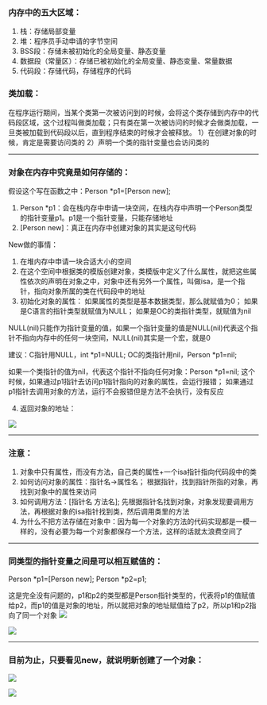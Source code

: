 ### 内存中的五大区域：

1. 栈：存储局部变量
2. 堆：程序员手动申请的字节空间
3. BSS段：存储未被初始化的全局变量、静态变量
4. 数据段（常量区）：存储已被初始化的全局变量、静态变量、常量数据
5. 代码段：存储代码，存储程序的代码

### 类加载：

在程序运行期间，当某个类第一次被访问到的时候，会将这个类存储到内存中的代码段区域，这个过程叫做类加载；只有类在第一次被访问的时候才会做类加载，一旦类被加载到代码段以后，直到程序结束的时候才会被释放。
1）在创建对象的时候，肯定是需要访问类的
2）声明一个类的指针变量也会访问类的

- - - -

### 对象在内存中究竟是如何存储的：

假设这个写在函数之中：Person *p1=[Person new];
1. Person *p1：会在栈内存中申请一块空间，在栈内存中声明一个Person类型的指针变量p1。p1是一个指针变量，只能存储地址
2. [Person new]：真正在内存中创建对象的其实是这句代码

New做的事情：
1. 在堆内存中申请一块合适大小的空间
2. 在这个空间中根据类的模版创建对象，类模版中定义了什么属性，就把这些属性依次的声明在对象之中，对象中还有另外一个属性，叫做isa，是一个指针，指向对象所属的类在代码段中的地址
3. 初始化对象的属性：
如果属性的类型是基本数据类型，那么就赋值为0；
如果是C语言的指针类型就赋值为NULL；
如果是OC的类指针类型，就赋值为nil

NULL(nil)只能作为指针变量的值，如果一个指针变量的值是NULL(nil)代表这个指针不指向内存中的任何一块空间，NULL(nil)其实是一个宏，就是0

建议：C指针用NULL，int *p1=NULL;
     OC的类指针用nil，Person *p1=nil;

如果一个类指针的值为nil，代表这个指针不指向任何对象：Person *p1=nil;
这个时候，如果通过p1指针去访问p1指针指向的对象的属性，会运行报错；
如果通过p1指针去调用对象的方法，运行不会报错但是方法不会执行，没有反应

4. 返回对象的地址：

![](https://tva1.sinaimg.cn/large/0081Kckwly1gly3egsgpuj30tu0ee0ud.jpg)

- - - -

### 注意：

1. 对象中只有属性，而没有方法，自己类的属性+一个isa指针指向代码段中的类
2. 如何访问对象的属性：指针名->属性名；
根据指针，找到指针所指的对象，再找到对象中的属性来访问
3. 如何调用方法：[指针名 方法名];
先根据指针名找到对象，对象发现要调用方法，再根据对象的isa指针找到类，然后调用类里的方法
4. 为什么不把方法存储在对象中：因为每一个对象的方法的代码实现都是一模一样的，没有必要为每一个对象都保存一个方法，这样的话就太浪费空间了

- - - -

### 同类型的指针变量之间是可以相互赋值的：

Person *p1=[Person new];
Person *p2=p1;

这是完全没有问题的，p1和p2的类型都是Person指针类型的，代表将p1的值赋值给p2，而p1的值是对象的地址，所以就把对象的地址赋值给了p2，所以p1和p2指向了同一个对象
![](https://tva1.sinaimg.cn/large/0081Kckwly1gly3eptuz8j30t10gsdi1.jpg)

![](https://tva1.sinaimg.cn/large/0081Kckwly1gly3eyt68jj30eu0hiq50.jpg)

- - - -

### 目前为止，只要看见new，就说明新创建了一个对象：

![](https://tva1.sinaimg.cn/large/0081Kckwly1gly3f685doj30s40ic0vf.jpg)

![](https://tva1.sinaimg.cn/large/0081Kckwly1gly3fdfd6oj30fi0hnjtj.jpg)